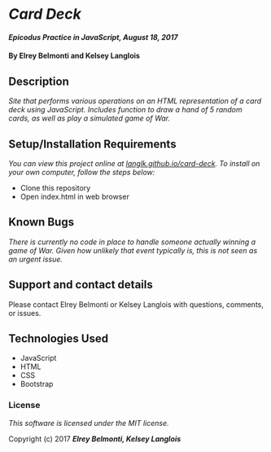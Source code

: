 # _Card Deck_

#### _Epicodus Practice in JavaScript, August 18, 2017_

#### By Elrey Belmonti and Kelsey Langlois

## Description

_Site that performs various operations on an HTML representation of a card deck using JavaScript. Includes function to draw a hand of 5 random cards, as well as play a simulated game of War._

## Setup/Installation Requirements

_You can view this project online at [langlk.github.io/card-deck](https://langlk.github.io/card-deck/). To install on your own computer, follow the steps below:_

* Clone this repository
* Open index.html in web browser

## Known Bugs

_There is currently no code in place to handle someone actually winning a game of War. Given how unlikely that event typically is, this is not seen as an urgent issue._

## Support and contact details

Please contact Elrey Belmonti or Kelsey Langlois with questions, comments, or issues.

## Technologies Used

* JavaScript
* HTML
* CSS
* Bootstrap

### License

*This software is licensed under the MIT license.*

Copyright (c) 2017 **_Elrey Belmonti, Kelsey Langlois_**

